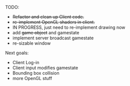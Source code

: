 
TODO:

- ~~Refactor and clean up Client code.~~
- ~~re-implement OpenGL shaders in client.~~ 
- IN PROGRESS, just need to re-implement drawing now
- add ~~game object~~ and gamestate
- implement server broadcast gamestate
- re-sizable window


Next goals:
- Client Log-in
- Client input modifies gamestate
- Bounding box collision
- more OpenGL stuff
